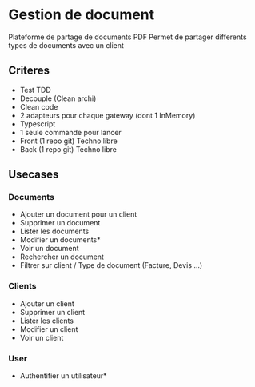 # Gestion de document

Plateforme de partage de documents PDF
Permet de partager differents types de documents avec un client

## Criteres

- Test TDD
- Decouple (Clean archi)
- Clean code
- 2 adapteurs pour chaque gateway (dont 1 InMemory)
- Typescript
- 1 seule commande pour lancer
- Front (1 repo git) Techno libre
- Back (1 repo git) Techno libre

## Usecases

### Documents
- Ajouter un document pour un client
- Supprimer un document
- Lister les documents
- Modifier un documents*
- Voir un document
- Rechercher un document
- Filtrer sur client / Type de document (Facture, Devis ...)

### Clients
- Ajouter un client
- Supprimer un client
- Lister les clients
- Modifier un client
- Voir un client

### User
- Authentifier un utilisateur*
